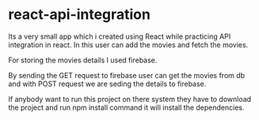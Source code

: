 # react-api-integration
Its a very small app which i created using React while practicing API integration in react. In this user can add the movies and fetch the movies.

For storing the movies details I used firebase.

By sending the GET request to firebase user can get the movies from db and with POST request we are seding the details to firebase.

If anybody want to run this project on there system they have to download the project and run npm install command it will install the dependencies.
